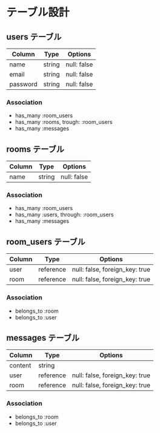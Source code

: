 # テーブル設計

## users テーブル

| Column   | Type   | Options     |
| -------- | ------ | ----------- |
| name     | string | null: false |
| email    | string | null: false |
| password | string | null: false |

### Association

- has_many :room_users
- has_many :rooms, trough: :room_users
- has_many :messages

## rooms テーブル

| Column   | Type   | Options     |
| -------- | ------ | ----------- |
| name     | string | null: false |

### Association

- has_many :room_users
- has_many :users, through: :room_users
- has_many :messages

## room_users テーブル

| Column   | Type      | Options                        |
| -------- | ----------| ------------------------------ |
| user     | reference | null: false, foreign_key: true |
| room     | reference | null: false, foreign_key: true |

### Association

- belongs_to :room
- belongs_to :user

## messages テーブル

| Column   | Type      | Options                        |
| -------- | ----------| ------------------------------ |
| content  | string    |  |
| user     | reference | null: false, foreign_key: true |
| room     | reference | null: false, foreign_key: true |

### Association

- belongs_to :room
- belongs_to :user
